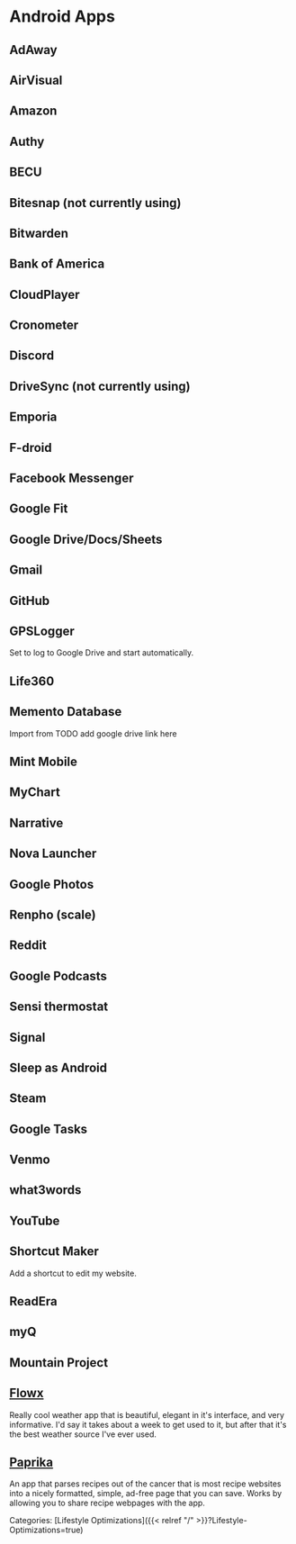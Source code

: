 # Android Apps

## AdAway

## AirVisual

## Amazon

## Authy

## BECU

## Bitesnap (not currently using)

## Bitwarden

## Bank of America

## CloudPlayer

## Cronometer

## Discord

## DriveSync (not currently using)

## Emporia

## F-droid

## Facebook Messenger

## Google Fit

## Google Drive/Docs/Sheets

## Gmail

## GitHub

## GPSLogger

Set to log to Google Drive and start automatically.

## Life360

## Memento Database

Import from TODO add google drive link here

## Mint Mobile

## MyChart

## Narrative

## Nova Launcher

## Google Photos

## Renpho (scale)

## Reddit

## Google Podcasts

## Sensi thermostat

## Signal

## Sleep as Android

## Steam

## Google Tasks

## Venmo

## what3words

## YouTube

## Shortcut Maker

Add a shortcut to edit my website.

## ReadEra

## myQ

## Mountain Project



## [Flowx](https://www.flowx.io/)

Really cool weather app that is beautiful, elegant in it's interface, and very
informative. I'd say it takes about a week to get used to it, but after that
it's the best weather source I've ever used.

## [Paprika](https://www.paprikaapp.com/)

An app that parses recipes out of the cancer that is most recipe websites into
a nicely formatted, simple, ad-free page that you can save. Works by allowing
you to share recipe webpages with the app.

Categories:
[Lifestyle Optimizations]({{< relref "/" >}}?Lifestyle-Optimizations=true)